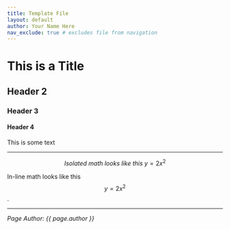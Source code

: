 ```yaml
---
title: Template File
layout: default
author: Your Name Here
nav_exclude: true # excludes file from navigation
---
```


# This is a Title
## Header 2
### Header 3
#### Header 4
This is some text

---

$$Isolated \ math \ looks \ like \ this \ y=2x^{2}$$

In-line math looks like this $$y=2x^{2}$$.

---
<!--- do not edit anything below this line --->
*Page Author: {{ page.author }}*

<!--- add footnotes here --->
